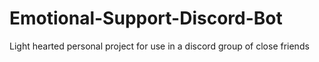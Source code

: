 # Emotional-Support-Discord-Bot
Light hearted personal project for use in a discord group of close friends
